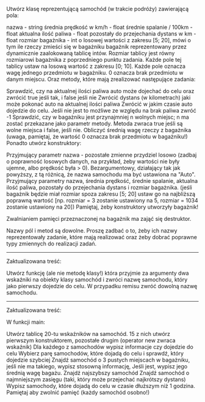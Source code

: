 Utwórz klasę reprezentującą samochód (w trakcie podróży) zawierającą pola:

nazwa - string
średnia prędkość w km/h - float
średnie spalanie / 100km - float
aktualna ilość paliwa - float
pozostały do przejechania dystans w km - float
rozmiar bagażnika - int o losowej wartości z zakresu [5; 20], mówi o tym ile rzeczy zmieści się w bagażniku
bagażnik reprezentowany przez dynamicznie zaalokowaną tablicę intów. Rozmiar tablicy jest równy rozmiarowi bagażnika z poprzedniego punktu zadania. Każde pole tej tablicy ustaw na losową wartość z zakresu [0; 10]. Każde pole oznacza wagę jednego przedmiotu w bagażniku. 0 oznacza brak przedmiotu w danym miejscu.
Oraz metody, które mają zrealizować następujące zadania:

Sprawdzić, czy na aktualnej ilości paliwa auto może dojechać do celu oraz zwrócić true jeśli tak, i false jeśli nie
Zwrócić dystans (w kilometrach) jaki może pokonać auto na aktualnej ilości paliwa
Zwrócić w jakim czasie auto dojedzie do celu. Jeśli nie jest to możliwe ze względu na brak paliwa zwróć -1
Sprawdzić, czy w bagażniku jest przynajmniej n wolnych miejsc; n ma zostać przekazane jako parametr metody. Metoda zwraca true jeśli są wolne miejsca i false, jeśli nie.
Obliczyć średnią wagę rzeczy z bagażnika (uwaga, pamiętaj, że wartość 0 oznacza brak przedmiotu w bagażniku!)
Ponadto utwórz konstruktory:

Przyjmujący parametr nazwa - pozostałe zmienne przydziel losowo (zadbaj o poprawność losowych danych, na przykład, żeby wartości nie były ujemne, albo prędkość była > 0).
Bezargumentowy, działający tak jak powyższy, z tą różnicą, że nazwa samochodu ma być ustawiona na "Auto".
Przyjmujący parametry nazwa, średnia prędkość, średnie spalanie, aktualna ilość paliwa, pozostały do przejechania dystans i rozmiar bagażnika.
(jeśli bagażnik będzie miał rozmiar spoza zakresu [5; 20] ustaw go na najbliższą poprawną wartość [np. rozmiar = 3 zostanie ustawiony na 5, rozmiar = 1034 zostanie ustawiony na 20])
Pamiętaj, żeby konstruktory utworzyły bagażnik!

Zwalnianiem pamięci przeznaczonej na bagażnik ma zająć się destruktor.

Nazwy pól i metod są dowolne. Proszę zadbać o to, żeby ich nazwy reprezentowały zadanie, które mają realizować oraz żeby dobrać poprawne typy zmiennych do realizacji zadań.

---

Zaktualizowana treść:

Utwórz funkcję (ale nie metodę klasy!) która przyjmie za argumenty dwa wskaźniki na obiekty klasy samochód i zwróci nazwę samochodu, który jako pierwszy dojedzie do celu. W przypadku remisu zwróć dowolną nazwę samochodu.

---

Zaktualizowana treść:

W funkcji main:

Utwórz tablicę 20-tu wskaźników na samochód.
15 z nich utwórz pierwszym konstruktorem, pozostałe drugim (operator new zwraca wskaźnik)
Dla każdego z samochodów wypisz informacje czy dojedzie do celu
Wybierz parę samochodów, które dojadą do celu i sprawdź, który dojedzie szybciej
Znajdź samochód o 3 pustych miejscach w bagażniku, jeśli nie ma takiego, wypisz stosowną informację, Jeśli jest, wypisz jego średnią wagę bagażu.
Znajdź najszybszy samochód
Znajdź samochód o najmniejszym zasięgu (taki, który może przejechać najkrótszy dystans)
Wypisz samochody, które dojadą do celu w czasie dłuższym niż 1 godzina.
Pamiętaj aby zwolnić pamięć (każdy samochód osobno!)
